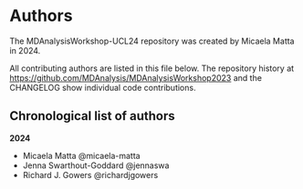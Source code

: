 # Authors

The MDAnalysisWorkshop-UCL24 repository was created by Micaela Matta in 2024.

All contributing authors are listed in this file below.
The repository history at https://github.com/MDAnalysis/MDAnalysisWorkshop2023
and the CHANGELOG show individual code contributions.

## Chronological list of authors

<!--
The rules for this file:
  * Authors are sorted chronologically, earliest to latest
  * Please format it each entry as "Preferred name <GitHub username>"
  * Your preferred name is whatever you wish to go by --
    it does *not* have to be your legal name!
  * Please start a new section for each new year
  * Don't ever delete anything
-->

**2024**
- Micaela Matta @micaela-matta
- Jenna Swarthout-Goddard @jennaswa
- Richard J. Gowers @richardjgowers
